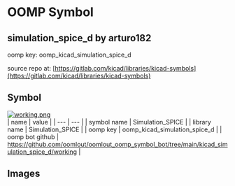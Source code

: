 # OOMP Symbol  
## simulation_spice_d  by arturo182  
  
oomp key: oomp_kicad_simulation_spice_d  
  
source repo at: [https://gitlab.com/kicad/libraries/kicad-symbols](https://gitlab.com/kicad/libraries/kicad-symbols)  
## Symbol  
  
[![working.png](working_600.png)](working.png)  
| name | value | 
| --- | --- | 
| symbol name | Simulation_SPICE | 
| library name | Simulation_SPICE | 
| oomp key | oomp_kicad_simulation_spice_d | 
| oomp bot github | https://github.com/oomlout/oomlout_oomp_symbol_bot/tree/main/kicad_simulation_spice_d/working | 
## Images  
